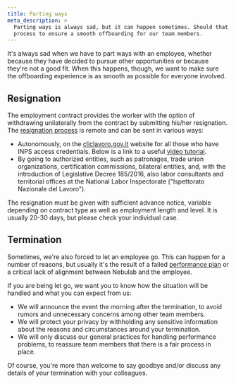 ```yaml
---
title: Parting ways
meta_description: >
  Parting ways is always sad, but it can happen sometimes. Should that be the case, we have a
  process to ensure a smooth offboarding for our team members.
---
```


It's always sad when we have to part ways with an employee, whether because they have decided to
pursue other opportunities or because they're not a good fit. When this happens, though, we want to
make sure the offboarding experience is as smooth as possible for everyone involved. 

## Resignation

The employment contract provides the worker with the option of withdrawing unilaterally from the
contract by submitting his/her resignation. The 
[resignation process](https://www.cliclavoro.gov.it/Cittadini/Pagine/Adempimenti.aspx) is remote and
can be sent in various ways:

* Autonomously, on the [cliclavoro.gov.it](http://cliclavoro.gov.it) website for all those who 
  have INPS access credentials. Below is a link to a useful
  [video tutorial](https://youtu.be/02yuLr7-h_E).
* By going to authorized entities, such as patronages, trade union organizations, certification
  commissions, bilateral entities, and, with the introduction of Legislative Decree 185/2016, also 
  labor consultants and territorial offices at the National Labor Inspectorate ("Ispettorato
  Nazionale del Lavoro").

The resignation must be given with sufficient advance notice, variable depending on contract type as
well as employment length and level. It is usually 20-30 days, but please check your individual 
case.

## Termination

Sometimes, we're also forced to let an employee go. This can happen for a number of reasons, but
usually it's the result of a failed [performance plan](/people-ops/performance-plans/) or a critical
lack of alignment between Nebulab and the employee.

If you are being let go, we want you to know how the situation will be handled and what you can
expect from us:

* We will announce the event the morning after the termination, to avoid rumors and unnecessary
  concerns among other team members.
* We will protect your privacy by withholding any sensitive information about the reasons and
  circumstances around your termination.
* We will only discuss our general practices for handling performance problems, to reassure team
  members that there is a fair process in place.

Of course, you're more than welcome to say goodbye and/or discuss any details of your termination
with your colleagues.
